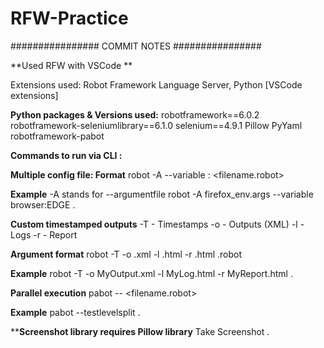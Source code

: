 # RFW-Practice
################ COMMIT NOTES ################

**Used RFW with VSCode **

Extensions used: Robot Framework Language Server, Python [VSCode extensions]

**Python packages & Versions used:**
robotframework==6.0.2
robotframework-seleniumlibrary==6.1.0
selenium==4.9.1
Pillow
PyYaml
robotframework-pabot

**Commands to run via CLI :**

**Multiple config file: Format**
robot -A <args file> --variable <attribute>:<value> <filename.robot>

**Example**
  -A stands for --argumentfile
robot -A firefox_env.args --variable browser:EDGE . 
  
**Custom timestamped outputs** 
  -T - Timestamps
  -o - Outputs (XML)
  -l - Logs
  -r - Report 
  
**Argument format**
  robot -T -o <outputName>.xml -l <logName>.html -r <reportName>.html <filename>.robot
  
**Example**
  robot -T -o MyOutput.xml -l MyLog.html -r MyReport.html .
  
**Parallel execution**
pabot --<splitLevel> <filename.robot>
  
**Example**
  pabot --testlevelsplit .

****Screenshot library requires Pillow library**
  Take Screenshot   <Directory><filename>.<format>
